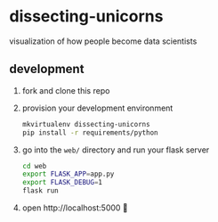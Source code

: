 # dissecting-unicorns
visualization of how people become data scientists


## development

1. fork and clone this repo

1. provision your development environment
   ```sh
   mkvirtualenv dissecting-unicorns
   pip install -r requirements/python
   ```

1. go into the `web/` directory and run your flask server
    ```sh
    cd web
    export FLASK_APP=app.py
    export FLASK_DEBUG=1
    flask run
    ```

1. open http://localhost:5000 :tada:
